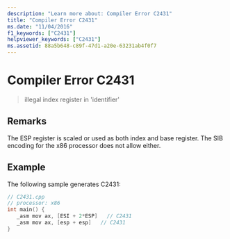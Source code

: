 ```yaml
---
description: "Learn more about: Compiler Error C2431"
title: "Compiler Error C2431"
ms.date: "11/04/2016"
f1_keywords: ["C2431"]
helpviewer_keywords: ["C2431"]
ms.assetid: 88a5b648-c89f-47d1-a20e-63231ab4f0f7
---
```

# Compiler Error C2431

> illegal index register in 'identifier'

## Remarks

The ESP register is scaled or used as both index and base register. The SIB encoding for the x86 processor does not allow either.

## Example

The following sample generates C2431:

```cpp
// C2431.cpp
// processor: x86
int main() {
   _asm mov ax, [ESI + 2*ESP]   // C2431
   _asm mov ax, [esp + esp]   // C2431
}
```
